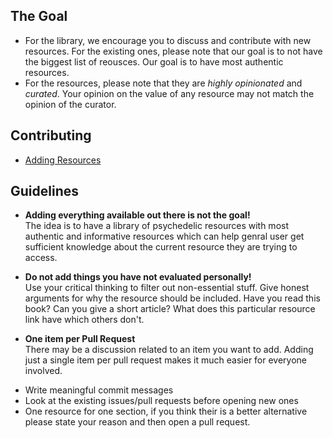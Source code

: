 ## The Goal

- For the library, we encourage you to discuss and contribute with new resources. For the existing ones, please note that our goal is to not have the biggest list of reousces. Our goal is to have most authentic resources.
- For the resources, please note that they are _highly opinionated_ and _curated_. Your opinion on the value of any resource may not match the opinion of the curator.

## Contributing

- [Adding Resources](./resource.md)
<!-- - [Adding resources](https://github.com/kamranahmedse/developer-roadmap/issues/985) -->

## Guidelines

- <p><strong>Adding everything available out there is not the goal!</strong><br /> 
  The idea is to have a library of psychedelic resources with most authentic and informative resources which can help genral user get sufficient knowledge about the current resource they are trying to access.</p>
- <p><strong>Do not add things you have not evaluated personally!</strong><br /> 
  Use your critical thinking to filter out non-essential stuff. Give honest arguments for why the resource should be included. Have you read this book? Can you give a short article? What does this particular resource link have which others don't.</p>
- <p><strong>One item per Pull Request</strong><br />
  There may be a discussion related to an item you want to add. Adding just a single item per pull request makes it much easier for everyone involved.</p>
- Write meaningful commit messages
- Look at the existing issues/pull requests before opening new ones
- One resource for one section, if you think their is a better alternative please state your reason and then open a pull request.
